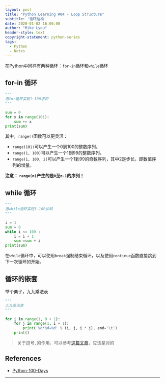 ```yaml
---
layout: post
title: "Python Learning #04 - Loop Structure"
subtitle: '循环结构'
date: 2020-01-02 16:00:00
author: "Mike Lyou"
header-style: text
copyright-statement: python-series
tags:
  - Python
  - Notes
---
```


在Python中同样有两种循环：`for-in`循环和`while`循环

<!-- more -->

## for-in 循环
```python
"""
用for循环实现1~100求和
"""

sum = 0
for x in range(101):
    sum += x
print(sum)
```
其中，`range()`函数可以更灵活：

- `range(101)`可以产生一个0到100的整数序列。
- `range(1, 100)`可以产生一个1到99的整数序列。
- `range(1, 100, 2)`可以产生一个1到99的奇数序列，其中2是步长，即数值序列的增量。

**注意： `range(n)`产生的是`0`至`n-1`的序列！**

## while 循环

```python
"""
用while循环实现1~100求和
"""

i = 1
sum = 0
while i <= 100 :
    i = i + 1
    sum =sum + i
print(sum)
```

在`while`循环中，可以使用`break`强制结束循环，以及使用`continue`函数直接跳到下一次循环的开始。

## 循环的嵌套
举个栗子，九九乘法表
```python
"""
九九乘法表
"""

for i in range(1, 9 + 1):
    for j in range(1, i + 1):
        print('%d*%d=%d' % (i, j, i * j), end='\t')
    print()
```
>关于逗号`,`的作用，可以参考[这篇文章](https://blog.csdn.net/liuzx32/article/details/7831247)，应该是对的

## References
- [Python-100-Days](https://github.com/jackfrued/Python-100-Days)

------------

